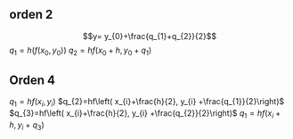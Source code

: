 ## orden 2
$$y= y_{0}+\frac{q_{1}+q_{2}}{2}$$
$q_{1}=h(f(x_{0}, y_{0}))$
$q_{2}=hf(x_{0}+h, y_{0}+q_{1})$

## Orden 4
$q_{1}=hf(x_{i}, y_{i})$
$q_{2}=hf\left( x_{i}+\frac{h}{2}, y_{i}  +\frac{q_{1}}{2}\right)$
$q_{3}=hf\left( x_{i}+\frac{h}{2}, y_{i}  +\frac{q_{2}}{2}\right)$
$q_{1}=hf(x_{i}+h, y_{i}+q_{3})$

$$$$
